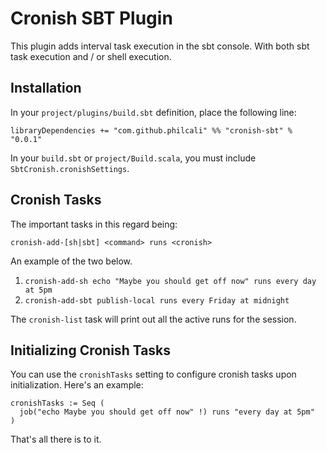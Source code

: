 # Cronish SBT Plugin

This plugin adds interval task execution in the sbt console. With both
sbt task execution and / or shell execution.

## Installation

In your `project/plugins/build.sbt` definition, place the following line:
  
    libraryDependencies += "com.github.philcali" %% "cronish-sbt" % "0.0.1"

In your `build.sbt` or `project/Build.scala`, you must include `SbtCronish.cronishSettings`.

## Cronish Tasks

The important tasks in this regard being:

    cronish-add-[sh|sbt] <command> runs <cronish>

An example of the two below.

  1. `cronish-add-sh echo "Maybe you should get off now" runs every day at 5pm`
  2. `cronish-add-sbt publish-local runs every Friday at midnight`

The `cronish-list` task will print out all the active runs for the session.

## Initializing Cronish Tasks 

You can use the `cronishTasks` setting to configure cronish tasks upon
initialization. Here's an example:

    cronishTasks := Seq (
      job("echo Maybe you should get off now" !) runs "every day at 5pm"
    )

That's all there is to it.
